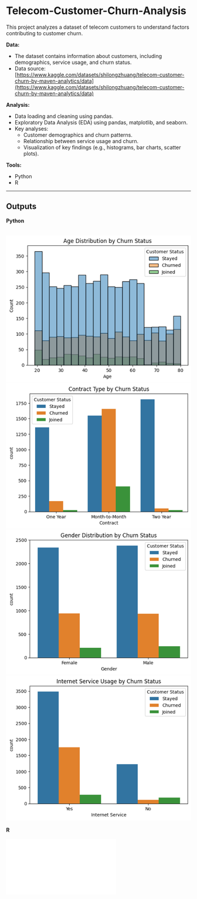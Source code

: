 # Telecom-Customer-Churn-Analysis
This project analyzes a dataset of telecom customers to understand factors contributing to customer churn. 

**Data:**

* The dataset contains information about customers, including demographics, service usage, and churn status.
* Data source: [https://www.kaggle.com/datasets/shilongzhuang/telecom-customer-churn-by-maven-analytics/data](https://www.kaggle.com/datasets/shilongzhuang/telecom-customer-churn-by-maven-analytics/data)

**Analysis:**

* Data loading and cleaning using pandas.
* Exploratory Data Analysis (EDA) using pandas, matplotlib, and seaborn.
* Key analyses:
    * Customer demographics and churn patterns.
    * Relationship between service usage and churn.
    * Visualization of key findings (e.g., histograms, bar charts, scatter plots). 

**Tools:**

* Python
* R

---

## Outputs

**Python**
<br><br>

![Age](outputs/python/Age%20Distribution%20by%20Churn%20Status.png)
![](outputs/python/Contract%20Type%20by%20Churn%20Status.png)
![](outputs/python/Gender%20Distribution%20by%20Churn%20Status.png)
![](outputs/python/Internet%20Service%20Usage%20by%20Churn%20Status.png)

**R**
<br><br>
![](outputs/R/customer_churn_analysis.pdf)